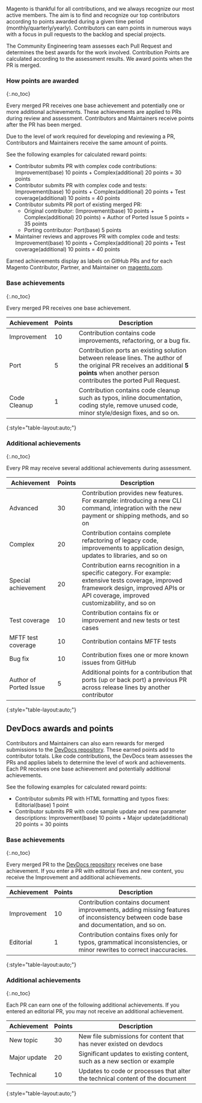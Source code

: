 Magento is thankful for all contributions, and we always recognize our most active members. The aim is to find and recognize our top contributors according to points awarded during a given time period (monthly/quarterly/yearly). Contributors can earn points in numerous ways with a focus in pull requests to the backlog and special projects.

The Community Engineering team assesses each Pull Request and determines the best awards for the work involved. Contribution Points are calculated according to the assessment results. We award points when the PR is merged.

### How points are awarded
{:.no_toc}

Every merged PR receives one base achievement and potentially one or more additional achievements. These achievements are applied to PRs during review and assessment. Contributors and Maintainers receive points after the PR has been merged.

Due to the level of work required for developing and reviewing a PR, Contributors and Maintainers receive the same amount of points.

See the following examples for calculated reward points:

- Contributor submits PR with complex code contributions: Improvement(base) 10 points + Complex(additional) 20 points = 30 points
- Contributor submits PR with complex code and tests: Improvement(base) 10 points + Complex(additional) 20 points + Test coverage(additional) 10 points = 40 points
- Contributor submits PR port of existing merged PR:
  - Original contributor: (Improvement(base) 10 points + Complex(additional) 20 points) + Author of Ported Issue 5 points = 35 points
  - Porting contributor: Port(base) 5 points
- Maintainer reviews and approves PR with complex code and tests: Improvement(base) 10 points + Complex(additional) 20 points + Test coverage(additional) 10 points = 40 points

Earned achievements display as labels on GitHub PRs and for each Magento Contributor, Partner, and Maintainer on [magento.com](https://magento.com/magento-contributors).

### Base achievements
{:.no_toc}

Every merged PR receives one base achievement.

Achievement | Points | Description
| ------------ | --- | --- |
Improvement| 10 | Contribution contains code improvements, refactoring, or a bug fix.
Port | 5 | Contribution ports an existing solution between release lines. The author of the original PR receives an additional **5 points** when another person contributes the ported Pull Request.
Code Cleanup | 1 | Contribution contains code cleanup such as typos, inline documentation, coding style, remove unused code, minor style/design fixes, and so on.
{:style="table-layout:auto;"}

### Additional achievements
{:.no_toc}

Every PR may receive several additional achievements during assessment.

Achievement | Points | Description
| ------------ | --- | --- |
Advanced | 30 | Contribution provides new features. For example: introducing a new CLI command, integration with the new payment or shipping methods, and so on
Complex | 20 | Contribution contains complete refactoring of legacy code, improvements to application design, updates to libraries, and so on
Special achievement | 20 | Contribution earns recognition in a specific category. For example: extensive tests coverage, improved framework design, improved APIs or API coverage, improved customizability, and so on
Test coverage | 10 | Contribution contains fix or improvement and new tests or test cases
MFTF test coverage| 10 | Contribution contains MFTF tests
Bug fix | 10 | Contribution fixes one or more known issues from GitHub
Author of Ported Issue | 5 | Additional points for a contribution that ports (up or back port) a previous PR across release lines by another contributor
{:style="table-layout:auto;"}

## DevDocs awards and points

Contributors and Maintainers can also earn rewards for merged submissions to the [DevDocs repository](https://github.com/magento/devdocs). These earned points add to contributor totals. Like code contributions, the DevDocs team assesses the PRs and applies labels to determine the level of work and achievements. Each PR receives one base achievement and potentially additional achievements.

See the following examples for calculated reward points:

- Contributor submits PR with HTML formatting and typos fixes: Editorial(base) 1 point
- Contributor submits PR with code sample update and new parameter descriptions: Improvement(base) 10 points + Major update(additional) 20 points = 30 points

### Base achievements
{:.no_toc}

Every merged PR to the [DevDocs repository](https://github.com/magento/devdocs) receives one base achievement. If you enter a PR with editorial fixes and new content, you receive the Improvement and additional achievements.

Achievement | Points | Description
| ------------ | --- | --- |
Improvement | 10 | Contribution contains document improvements, adding missing features of inconsistency between code base and documentation, and so on.
Editorial | 1 | Contribution contains fixes only for typos, grammatical inconsistencies, or minor rewrites to correct inaccuracies.
{:style="table-layout:auto;"}

### Additional achievements
{:.no_toc}

Each PR can earn one of the following additional achievements. If you entered an editorial PR, you may not receive an additional achievement.

Achievement | Points | Description
| ------------ | --- | --- |
New topic | 30 | New file submissions for content that has never existed on devdocs
Major update | 20 | Significant updates to existing content, such as a new section or example
Technical | 10 | Updates to code or processes that alter the technical content of the document
{:style="table-layout:auto;"}
